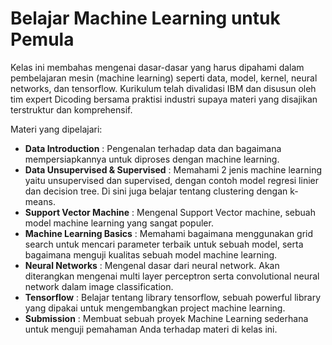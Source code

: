 # Belajar Machine Learning untuk Pemula

Kelas ini membahas mengenai dasar-dasar yang harus dipahami dalam pembelajaran mesin (machine learning) seperti data, model, kernel, neural networks, dan tensorflow. Kurikulum telah divalidasi IBM dan disusun oleh tim expert Dicoding bersama praktisi industri supaya materi yang disajikan terstruktur dan komprehensif.

Materi yang dipelajari:

- **Data Introduction** : Pengenalan terhadap data dan bagaimana mempersiapkannya untuk diproses dengan machine learning.
- **Data Unsupervised & Supervised** : Memahami 2 jenis machine learning yaitu unsupervised dan supervised, dengan contoh model regresi linier dan decision tree. Di sini juga belajar tentang clustering dengan k-means.
- **Support Vector Machine** : Mengenal Support Vector machine, sebuah model machine learning yang sangat populer. 
- **Machine Learning Basics** : Memahami bagaimana menggunakan grid search untuk mencari parameter terbaik untuk sebuah model, serta bagaimana menguji kualitas sebuah model machine learning.
- **Neural Networks** : Mengenal dasar dari neural network. Akan diterangkan mengenai multi layer perceptron serta convolutional neural network dalam image classification.
- **Tensorflow** : Belajar tentang library tensorflow, sebuah powerful library yang dipakai untuk mengembangkan project machine learning.
- **Submission** : Membuat sebuah proyek Machine Learning sederhana untuk menguji pemahaman Anda terhadap materi di kelas ini.
